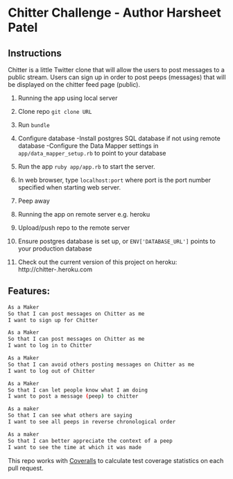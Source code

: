 Chitter Challenge - Author Harsheet Patel
=================

Instructions
-------
Chitter is a little Twitter clone that will allow the users to post messages to a public stream. Users can sign up in order to post peeps (messages) that will be displayed on the chitter feed page (public).

1. Running the app using local server
  1. Clone repo ```git clone URL```
  2. Run ```bundle```
  3. Configure database
    -Install postgres SQL database if not using remote database
    -Configure the Data Mapper settings in `app/data_mapper_setup.rb` to point to your database
  4. Run the app ```ruby app/app.rb``` to start the server.
  5. In web browser, type `localhost:port` where port is the port number specified when starting web server.
  6. Peep away

2. Running the app on remote server e.g. heroku
  1. Upload/push repo to the remote server
  2. Ensure postgres database is set up, or `ENV['DATABASE_URL']` points to your production database
  3. Check out the current version of this project on heroku: http://chitter-.heroku.com

Features:
-------

```sh
As a Maker
So that I can post messages on Chitter as me
I want to sign up for Chitter

As a Maker
So that I can post messages on Chitter as me
I want to log in to Chitter

As a Maker
So that I can avoid others posting messages on Chitter as me
I want to log out of Chitter

As a Maker
So that I can let people know what I am doing  
I want to post a message (peep) to chitter

As a maker
So that I can see what others are saying  
I want to see all peeps in reverse chronological order

As a maker
So that I can better appreciate the context of a peep
I want to see the time at which it was made
```


This repo works with [Coveralls](https://coveralls.io/) to calculate test coverage statistics on each pull request.
